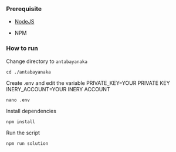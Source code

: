 ### Prerequisite

- [NodeJS](https://nodejs.org/en/)

- NPM



### How to run

Change directory to ```antabayanaka```

```shell
cd ./antabayanaka
```

Create .env and edit the variable
PRIVATE_KEY=YOUR PRIVATE KEY
INERY_ACCOUNT=YOUR INERY ACCOUNT

```shell
nano .env
```

Install dependencies

```shell
npm install
```

Run the script

```
npm run solution
```
